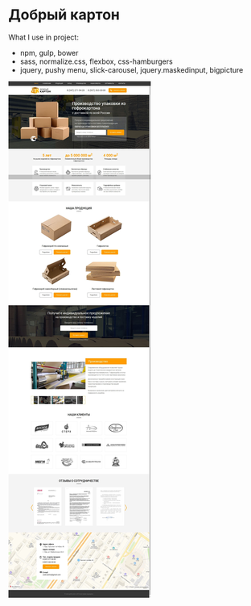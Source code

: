 # Добрый картон

What I use in project:

 - npm, gulp, bower
 - sass, normalize.css, flexbox, css-hamburgers
 - jquery, pushy menu, slick-carousel, jquery.maskedinput, bigpicture
 
![добрый картон](template/page.jpg)
